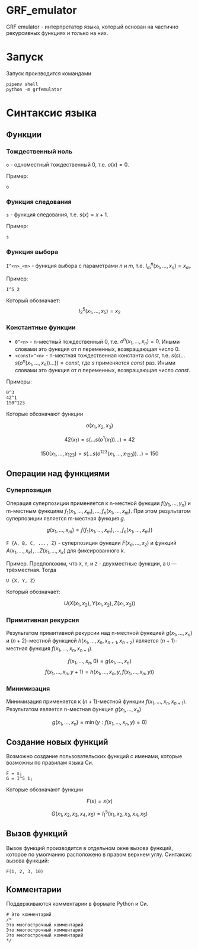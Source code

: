 # GRF_emulator
GRF emulator - интерпретатор языка, который основан на частично рекурсивных
функциях и только на них.

# Запуск
Запуск производится командами
```
pipenv shell
python -m grfemulator
```

# Синтаксис языка

## Функции
### Тождественный ноль
`o` - одноместный тождественный 0, т.е. $o(x) = 0$.

Пример:
```
o
```
### Функция следования
`s` - функция следования, т.е. $s(x) = x + 1$.

Пример:
```
s
```
### Функция выбора
`I^<n>_<m>` - функция выбора с параметрами $n$ и $m$, т.е.
$I^n_m(x_1, \dots, x_n) = x_m$.

Пример:
```
I^5_2
```
Который обозначает:
$$I^5_2(x_1, \dots, x_5) = x_2$$
### Константные функции
- `0^<n>` - n-местный тождественный $0$, т.е. $o^n(x_1, \dots, x_n) = 0$. Иными
    словами это функция от $n$ переменных, возвращающая число $0$.
- `<const>^<n>` - n-местная тождественная константа $const$,
    т.е. $s(s(\dots s(o^n(x_1, \dots, x_n))\dots)) = const$, где $s$ применяется $const$ раз.
    Иными словами это функция от $n$ переменных, возвращающая число $const$.

Примеры:
```
0^3
42^1
150^123
```
Которые обозначают функции

$$o(x_1, x_2, x_3)$$

$$42(x_1) = s(...s(o^1(x_1))...) = 42$$

$$150(x_1, \dots, x_{123}) = s(\dots s(o^{123}(x_1, \dots, x_{123}))\dots) = 150$$

## Операции над функциями
### Суперпозиция

Операция суперпозиции применяется к n-меcтной функции $f(y_1, \dots, y_n)$ 
и m-местным функциям $f_1(x_1, \dots, x_m), \dots, f_n(x_1, \dots, x_m)$. При этом
результатом суперпозиции является m-местная функция $g$.

$$g(x_1, \dots, x_m) = f(f_1(x_1, \dots, x_m), \dots, f_n(x_1, \dots, x_m))$$

`F {A, B, C, ..., Z}` - суперпозиция функции $F(x_a, \dots, x_z)$ и функций $A(x_1, \dots, x_k), \dots Z(x_1, \dots, x_k)$ для фиксированного $k$.

Пример. Предположим, что `X`, `Y`, и `Z` - двухместные функции, а `U` — трёхместная. Тогда
```
U {X, Y, Z}
```
Который обозначает:

$$U(X(x_1, x_2), Y(x_1, x_2), Z(x_1, x_2))$$

### Примитивная рекурсия
Результатом примитивной рекурсии над n-местной функцией $g(x_1, \dots, x_n)$
и $(n+2)$-местной функцией $h(x_1, \dots, x_n, x_{n+1}, x_{n+2})$ является $(n+1)$-местная
функция $f(x_1, \dots, x_n, x_{n+1})$.

$$f(x_1, \dots, x_n, 0) = g(x_1, \dots, x_n)$$
$$f(x_1, \dots, x_n, y + 1) = h(x_1, \dots, x_n, y, f(x_1, \dots, x_n, y))$$

### Минимизация
Минимизация применяется к $(n+1)$-местной функции $f(x_1, \dots, x_n, x_{n+1})$.
Результатом является n-местная функция $g(x_1, \dots, x_n)$

$$g(x_1, \dots, x_n) = \min ( y : f(x_1, \dots, x_{n}, y) = 0 )$$


## Создание новых функций
Возможно создание пользовательских функций с именами, которые возможны по
правилам языка Си.
```
F = s;
G = I^5_1;
```
Которые обозначают функции

$$F(x) = s(x)$$

$$G(x_1, x_2, x_3, x_4, x_5) = I^5_1(x_1, x_2, x_3, x_4, x_5)$$

## Вызов функций
Вызов функций производится в отдельном окне вызова функций, которое
по умолчанию расположено в правом верхнем углу.
Синтаксис вызова функций:
```
F(1, 2, 3, 10)
```
## Комментарии
Поддерживаются комментарии в формате Python и Си.
```
# Это комментарий
/*
Это многострочный комментарий
Это многострочный комментарий
Это многострочный комментарий
*/
```
